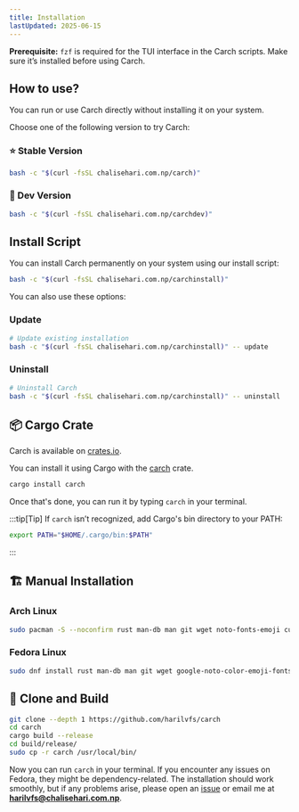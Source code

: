 ```yaml
---
title: Installation
lastUpdated: 2025-06-15
---
```


**Prerequisite:** `fzf` is required for the TUI interface in the Carch scripts. Make sure it’s installed before using Carch.

## How to use?

You can run or use Carch directly without installing it on your system.

Choose one of the following version to try Carch:

### ⭐ Stable Version 

```sh
bash -c "$(curl -fsSL chalisehari.com.np/carch)"
```
### 🧪 Dev Version

```sh 
bash -c "$(curl -fsSL chalisehari.com.np/carchdev)"
```

## Install Script

You can install Carch permanently on your system using our install script:

```sh
bash -c "$(curl -fsSL chalisehari.com.np/carchinstall)"
```

You can also use these options:

### Update
```sh
# Update existing installation
bash -c "$(curl -fsSL chalisehari.com.np/carchinstall)" -- update
```

### Uninstall

```sh
# Uninstall Carch
bash -c "$(curl -fsSL chalisehari.com.np/carchinstall)" -- uninstall
```

## 📦 Cargo Crate

Carch is available on [crates.io](https://crates.io/).

You can install it using Cargo with the [carch](https://crates.io/crates/carch) crate.

```sh
cargo install carch
```

Once that's done, you can run it by typing `carch` in your terminal.

:::tip[Tip]
If `carch` isn’t recognized, add Cargo's bin directory to your PATH:

```sh
export PATH="$HOME/.cargo/bin:$PATH"
```

:::

## 🏗️ Manual Installation

### Arch Linux

```sh
sudo pacman -S --noconfirm rust man-db man git wget noto-fonts-emoji curl bash-completion ttf-nerd-fonts-symbols ttf-jetbrains-mono-nerd cargo fzf glibc gcc
```

### Fedora Linux

```sh
sudo dnf install rust man-db man git wget google-noto-color-emoji-fonts google-noto-emoji-fonts jetbrains-mono-fonts-all bash-completion-devel curl cargo fzf glibc gcc -y
```

## 🔧 Clone and Build

```sh
git clone --depth 1 https://github.com/harilvfs/carch
cd carch
cargo build --release
cd build/release/
sudo cp -r carch /usr/local/bin/ 
```

Now you can run `carch` in your terminal. If you encounter any issues on Fedora, they might be dependency-related. The installation should work smoothly, but if any problems arise, please open an [issue](https://github.com/harilvfs/carch/issues) or email me at **harilvfs@chalisehari.com.np**.

